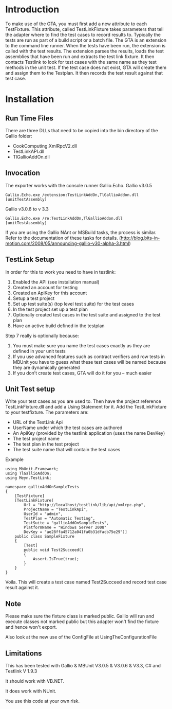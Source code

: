 # Introduction #

To make use of the GTA, you must first add a new attribute to each TestFixture. This attribute, called TestLinkFixture takes parameters that tell the adapter where to find the test cases to record results to.
Typically the tests are run as part of a build script or a batch file. The GTA is an extension to the command line runner.
When the tests have been run, the extension is called with the test results.
The extension parses the results, loads the test assemblies that have been run and extracts the test link fixture. It then contacts Testlink to look for test cases with the same name as they test methods in the unit test.
If the test case does not exist, GTA will create them and assign them to the Testplan.
It then records the test result against that test case.
# Installation #
## Run Time Files ##
There are three DLLs that need to be copied into the bin directory of the Gallio folder:
  * CookComputing.XmlRpcV2.dll
  * TestLinkAPI.dll
  * TlGallioAddOn.dll
## Invocation ##
The exporter works with the console runner Gallio.Echo.
Gallio v3.0.5
```
Gallio.Echo.exe /extension:TestLinkAddOn,TlGallioAddon.dll  [unitTestAssembly]
```

Gallio v3.0.6 to v 3.3
```
Gallio.Echo.exe /re:TestLinkAddOn,TlGallioAddon.dll   [unitTestAssembly]
```


If you are using the Gallio NAnt or MSBuild tasks, the process is similar. Refer to the documentation of these tasks for details.  (http://blog.bits-in-motion.com/2008/05/announcing-gallio-v30-alpha-3.html)
## TestLink Setup ##
In order for this to work you need to have in testlink:
  1. Enabled the API (see installation manual)
  1. Created an account  for testing
  1. Created an ApiKey for this account
  1. Setup a test project
  1. Set up test suite(s) (top level test suite) for the test cases
  1. In the test project set up a test plan
  1. Optionally created test cases in the test suite and assigned to the test plan
  1. Have an active build defined in the testplan

Step 7 really is optionally because:
  1. You must make sure you name the test cases exactly as they are defined in your unit tests
  1. If you use advanced features such as contract verifiers and row tests in MBUnit you have to guess what these test cases will be named because they are dynamically generated
  1. If you don’t create test cases, GTA will do it for you – much easier

## Unit Test setup ##
Write your test cases as you are used to.
Then have the project reference TestLinkFixture.dll and add a Using Statement for it.
Add the TestLinkFixture to your testfixture.
The parameters are:
  * URL of the TestLink Api
  * UserName under which the test cases are authored
  * An ApiKey (provided by the testlink application (uses the name DevKey)
  * The test project name
  * The test plan in the test project
  * The test suite name that will contain the test cases

Example
```
using MbUnit.Framework;
using TlGallioAddOn;
using Meyn.TestLink;

namespace gallioAddOnSampleTests
{
    [TestFixture]
    [TestLinkFixture(
        Url = "http://localhost/testlink/lib/api/xmlrpc.php",
        ProjectName = "TestLinkApi",
        UserId = "admin",
        TestPlan = "Automatic Testing",
        TestSuite = "gallioAddOnSampleTests",
        PlatformName = "Windows Server 2008"
        DevKey = "ae28ffa45712a041fa0b31dfacb75e29")]
    public class SampleFixture
    {
        [Test]
        public void Test2Succeed()
        {
            Assert.IsTrue(true);
        }
    }
}
```


Voila.
This will create a test case named Test2Succeed and record test case result against it.

## Note ##
Please make sure the fixture class is marked public. Gallio will run and execute classes not marked public but this adapter won't find the fixture and hence won't export.

Also look at the new use of the ConfigFile at UsingTheConfigurationFile

## Limitations ##
This has been tested with Gallio & MBUnit V3.0.5 & V3.0.6 & V3.3, C# and Testlink V 1.9.3

It should work with VB.NET.

It does work with NUnit.

You use this code at your own risk.